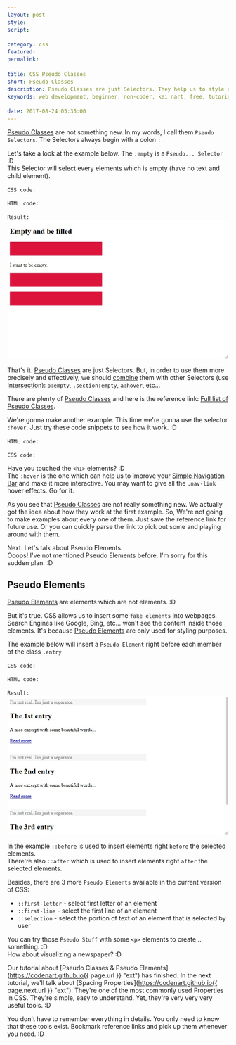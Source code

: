```yaml
---
layout: post
style:
script:

category: css
featured:
permalink:

title: CSS Pseudo Classes
short: Pseudo Classes
description: Pseudo Classes are just Selectors. They help us to style elements base on elements' states. <br>Think about making a link look different when it is hovered. <br>Let's talk about Pseudo Classes.
keywords: web development, beginner, non-coder, kei nart, free, tutorial, coding, programming, code nart, html, css, pseudo classes

date: 2017-08-24 05:35:00
---
```


[Pseudo Classes](https://www.w3schools.com/css/css_pseudo_classes.asp "ext")
are not something new. In my words, I call them `Pseudo Selectors`. The
Selectors always begin with a colon `:`

Let's take a look at the example below. The `:empty` is a `Pseudo... Selector` :D  
This Selector will select every elements which is empty (have no text and child element).

`CSS code:`
<script src="https://gist.github.com/codenart/5643dd3c4db3fd8851f8abcf41fcdc58.js">
</script>

`HTML code:`
<script src="https://gist.github.com/codenart/32f0b6a816a991f70c5735c8770bc7f4.js">
</script>

`Result:`
![empty](/images/css/8/empty.jpg)

That's it.
[Pseudo Classes](https://www.w3schools.com/css/css_pseudo_classes.asp "ext")
are just Selectors. But, in order to use them more precisely and effectively, we
should
[combine](https://codenart.github.io/css/2017/08/24/css-7-combining-selectors.html#1-union--intersection "ext")
them with other Selectors (use
   [Intersection](https://codenart.github.io/css/2017/08/24/css-7-combining-selectors.html#1-union--intersection "ext")):
`p:empty`, `.section:empty`, `a:hover`, etc...

There are plenty of [Pseudo Classes](https://www.w3schools.com/css/css_pseudo_classes.asp "ext")
and here is the reference link: [Full list of Pseudo Classes](https://codenart.github.io/css/2017/08/24/css-7-combining-selectors.html#1-union--intersection "ext").

We're gonna make another example. This time we're gonna use the selector `:hover`.
Just try these code snippets to see how it work. :D

`HTML code:`
<script src="https://gist.github.com/codenart/086b1dcc5bf29eea1dec26cedcb8a906.js">
</script>

`CSS code:`
<script src="https://gist.github.com/codenart/edf0e5dfa5ccd7fb8ce0642f6239e7d3.js">
</script>

Have you touched the `<h1>` elements? :D  
The `:hover` is the one which can help us to improve your
[Simple Navigation Bar](https://codenart.github.io/sample/2017/09/03/sample-1-simple-navbar.html#summary "ext")
and make it more interactive. You may want to give all the `.nav-link` hover
effects. Go for it.

As you see that
[Pseudo Classes](https://www.w3schools.com/css/css_pseudo_classes.asp "ext") are
not really something new. We actually got the idea about how they work at the
first example. So, We're not going to make examples about every one of them.
Just save the reference link for future use. Or you can quickly parse the link
to pick out some and playing around with them.

Next. Let's talk about Pseudo Elements.  
Ooops! I've not mentioned Pseudo Elements before. I'm sorry for this sudden plan. :D

## Pseudo Elements

[Pseudo Elements](https://www.w3schools.com/css/css_pseudo_elements.asp "ext")
are elements which are not elements. :D

But it's true. CSS allows us to insert some `fake elements` into webpages. Search
Engines like Google, Bing, etc... won't see the content inside those elements.
It's because
[Pseudo Elements](https://www.w3schools.com/css/css_pseudo_elements.asp "ext")
are only used for styling purposes.

The example below will insert a `Pseudo Element` right before each member of
the class `.entry`

`CSS code:`
<script src="https://gist.github.com/codenart/683213000907ad807e637d4a108de6c1.js">
</script>

`HTML code:`
<script src="https://gist.github.com/codenart/10b094a41a289c4334e5549d67e98977.js">
</script>

`Result:`
![separators](/images/css/8/separator.jpg)

In the example `::before` is used to insert elements right `before` the selected elements.  
There're also `::after` which is used to insert elements right `after` the selected elements.  

Besides, there are 3 more `Pseudo Elements` available in the current version of
CSS:

- `::first-letter` - select first letter of an element
- `::first-line` - select the first line of an element
- `::selection` - select the portion of text of an element that is selected by user

You can try those `Pseudo Stuff` with some `<p>` elements to create... something. :D  
How about visualizing a newspaper? :D  

Our tutorial about
[Pseudo Classes & Pseudo Elements](https://codenart.github.io{{ page.url }} "ext")
has finished. In the next tutorial, we'll talk about
[Spacing Properties](https://codenart.github.io{{ page.next.url }} "ext").
They're one of the most commonly used Properties in CSS. They're simple, easy to
understand. Yet, they're very very very useful tools. :D

You don't have to remember everything in details. You only need to know that
these tools exist. Bookmark reference links and pick up them whenever you need. :D
